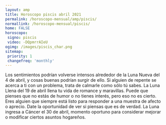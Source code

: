 ```yaml
---
layout: amp
title: Horoscopo piscis abril 2021 
permalink: /horoscopo-mensual/amp/piscis/
normallink: /horoscopo-mensual/piscis/
home: FALSE
horoscopo:
 signo: piscis
 video: -DQpmrrAIeU
ogimg: /images/piscis_char.png
sitemap:
 priority: 1
 changefreq: 'monthly'
---
```



Los sentimientos podrían volverse intensos alrededor de la Luna Nueva del 4 de abril, y cosas buenas podrían surgir de ello. Si alguien de repente se acerca a ti con un problema, trata de calmarle como sólo tú sabes. La Luna Llena del 19 de abril llena tu vida de romance y maravillas. Puede que pienses que no estás de humor o no tienes interés, pero eso no es cierto. Eres alguien que siempre está listo para responder a una muestra de afecto o aprecio. Date la oportunidad de ver si piensas que es de verdad. La Luna ingresa a Cáncer el 30 de abril, momento oportuno para considerar mejorar o modificar ciertos asuntos hogareños.